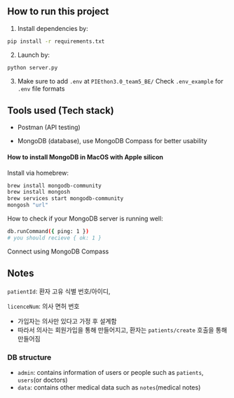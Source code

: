 ## How to run this project

1. Install dependencies by:

```bash
pip install -r requirements.txt
```

2. Launch by:

```bash
python server.py
```

3. Make sure to add `.env` at `PIEthon3.0_team5_BE/`
   Check `.env_example` for `.env` file formats

## Tools used (Tech stack)

- Postman (API testing)

- MongoDB (database), use MongoDB Compass for better usability

#### How to install MongoDB in MacOS with Apple silicon

Install via homebrew:

```bash
brew install mongodb-community
brew install mongosh
brew services start mongodb-community
mongosh "url"
```

How to check if your MongoDB server is running well:

```bash
db.runCommand({ ping: 1 })
# you should recieve { ok: 1 }
```

Connect using MongoDB Compass

## Notes

`patientId`: 환자 고유 식별 번호/아이디,

`licenceNum`: 의사 면허 번호

- 가입자는 의사만 있다고 가정 후 설계함
- 따라서 의사는 회원가입을 통해 만들어지고, 환자는 `patients/create` 호출을 통해 만들어짐

### DB structure

- `admin`: contains information of users or people such as `patients`, `users`(or doctors)
- `data`: contains other medical data such as `notes`(medical notes)
